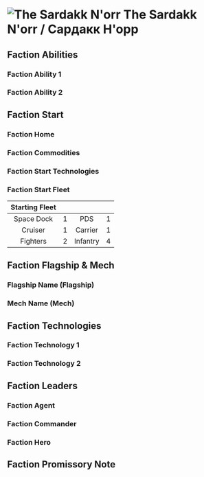 # ![The Sardakk N'orr](icons/norr40x40.png) The Sardakk N'orr / Сардакк Н'орр

## Faction Abilities
### Faction Ability 1
### Faction Ability 2

## Faction Start
### Faction Home
### Faction Commodities
### Faction Start Technologies
### Faction Start Fleet

| Starting Fleet | | | |
|:---:|:---:|:---:|:---:|
| Space Dock | 1 | PDS | 1 |
| Cruiser | 1 | Carrier | 1 |
| Fighters | 2 | Infantry | 4 |

## Faction Flagship & Mech
### Flagship Name (Flagship)
### Mech Name (Mech)

## Faction Technologies
### Faction Technology 1
### Faction Technology 2

## Faction Leaders
### Faction Agent
### Faction Commander
### Faction Hero

## Faction Promissory Note
